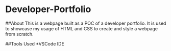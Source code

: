 # Developer-Portfolio

##About
This is a webpage built as a POC of a developer portfolio. It is used to showcase my usage of HTML and CSS to create and style a webpage from scratch.



##Tools Used
*VSCode IDE
